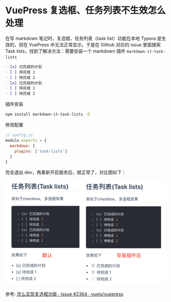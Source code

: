 # VuePress 复选框、任务列表不生效怎么处理
在写 markdown 笔记时，复选框、任务列表（task list）功能在本地 Typora 是生效的，但在 VuePress 中无法正常显示。于是在 Github 对应的 issue 里面搜索 Task lists，找到了解决方法：需要安装一个 markdown 插件 `markdown-it-task-lists`
```markdown
- [x] 已完成的计划
- [ ] 待完成 1
- [ ] 待完成 2
- [x] 已完成的计划
- [ ] 待完成 1
- [ ] 待完成 2
```
插件安装
```bash
npm install markdown-it-task-lists -D
```
修改配置
```js
// config.js
module.exports = {
  markdown: {
    plugins: ['task-lists']
  }
}
```
完全退出 dev，再重新开启服务后，就正常了，对比图如下：

![vuepress_tasklist.png](../../../images/blog/vue/vuepress_tasklist.png)

参考: [怎么实现复选框功能 · Issue #2364 · vuejs/vuepress](https://github.com/vuejs/vuepress/issues/2364)